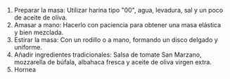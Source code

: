 <ol>
  <li>Preparar la masa: Utilizar harina tipo "00", agua, levadura, sal y un poco de aceite de oliva.</li>
  <li>Amasar a mano: Hacerlo con paciencia para obtener una masa elástica y bien mezclada.</li>
  <li>Estirar la masa: Con un rodillo o a mano, formando un disco delgado y uniforme.</li>
  <li>Añadir ingredientes tradicionales: Salsa de tomate San Marzano, mozzarella de búfala, albahaca fresca y aceite de oliva virgen extra.</li>
  <li>Hornea</li>
</ol>
